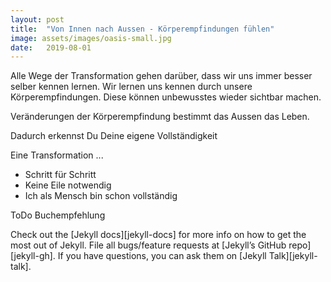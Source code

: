 ```yaml
---
layout: post
title:  "Von Innen nach Aussen - Körperempfindungen fühlen"
image: assets/images/oasis-small.jpg
date:   2019-08-01
---
```

Alle Wege der Transformation gehen darüber, dass wir uns immer besser selber kennen lernen. Wir lernen uns kennen durch unsere Körperempfindungen. Diese können unbewusstes wieder sichtbar machen.

Veränderungen der Körperempfindung bestimmt das Aussen das Leben.

Dadurch erkennst Du Deine eigene Vollständigkeit

Eine Transformation ...
 * Schritt für Schritt
 * Keine Eile notwendig
 * Ich als Mensch bin schon vollständig

ToDo Buchempfehlung



Check out the [Jekyll docs][jekyll-docs] for more info on how to get the most out of Jekyll. File all bugs/feature requests at [Jekyll’s GitHub repo][jekyll-gh]. If you have questions, you can ask them on [Jekyll Talk][jekyll-talk].
